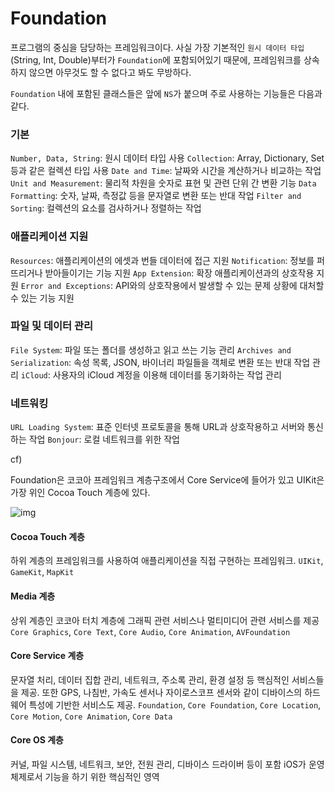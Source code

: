 # Foundation

프로그램의 중심을 담당하는 프레임워크이다. 사실 가장 기본적인 `원시 데이터 타입`(String, Int, Double)부터가 `Foundation`에 포함되어있기 때문에, 프레임워크를 상속하지 않으면 아무것도 할 수 없다고 봐도 무방하다.

`Foundation` 내에 포함된 클래스들은 앞에 `NS`가 붙으며 주로 사용하는 기능들은 다음과 같다.

### 기본

`Number, Data, String`: 원시 데이터 타입 사용
`Collection`: Array, Dictionary, Set 등과 같은 컬렉션 타입 사용
`Date and Time`: 날짜와 시간을 계산하거나 비교하는 작업
`Unit and Measurement`: 물리적 차원을 숫자로 표현 및 관련 단위 간 변환 기능
`Data Formatting`: 숫자, 날짜, 측정값 등을 문자열로 변환 또는 반대 작업
`Filter and Sorting`: 컬렉션의 요소를 검사하거나 정렬하는 작업

### 애플리케이션 지원

`Resources`: 애플리케이션의 에셋과 번들 데이터에 접근 지원
`Notification`: 정보를 퍼뜨리거나 받아들이기는 기능 지원
`App Extension`: 확장 애플리케이션과의 상호작용 지원
`Error and Exceptions`: API와의 상호작용에서 발생할 수 있는 문제 상황에 대처할 수 있는 기능 지원

### 파일 및 데이터 관리

`File System`: 파일 또는 폴더를 생성하고 읽고 쓰는 기능 관리
`Archives and Serialization`: 속성 목록, JSON, 바이너리 파일들을 객체로 변환 또는 반대 작업 관리
`iCloud`: 사용자의 iCloud 계정을 이용해 데이터를 동기화하는 작업 관리

### 네트워킹

`URL Loading System`: 표준 인터넷 프로토콜을 통해 URL과 상호작용하고 서버와 통신하는 작업
`Bonjour`: 로컬 네트워크를 위한 작업





cf)

Foundation은 코코아 프레임워크 계층구조에서 Core Service에 들어가 있고 UIKit은 가장 위인 Cocoa Touch 계층에 있다.

![img](https://media.vlpt.us/post-images/wan088/04203e00-bff7-11e9-aaf8-abce3fc63ae8/image.png)

#### Cocoa Touch 계층

하위 계층의 프레임워크를 사용하여 애플리케이션을 직접 구현하는 프레임워크.
`UIKit`, `GameKit`, `MapKit`

#### Media 계층

상위 계층인 코코아 터치 계층에 그래픽 관련 서비스나 멀티미디어 관련 서비스를 제공
`Core Graphics`, `Core Text`, `Core Audio`, `Core Animation`, `AVFoundation`

#### Core Service 계층

문자열 처리, 데이터 집합 관리, 네트워크, 주소록 관리, 환경 설정 등 핵심적인 서비스들을 제공.
또한 GPS, 나침반, 가속도 센서나 자이로스코프 센서와 같이 디바이스의 하드웨어 특성에 기반한 서비스도 제공.
`Foundation`, `Core Foundation`, `Core Location`, `Core Motion`, `Core Animation`, `Core Data`

#### Core OS 계층

커널, 파일 시스템, 네트워크, 보안, 전원 관리, 디바이스 드라이버 등이 포함
iOS가 운영 체제로서 기능을 하기 위한 핵심적인 영역